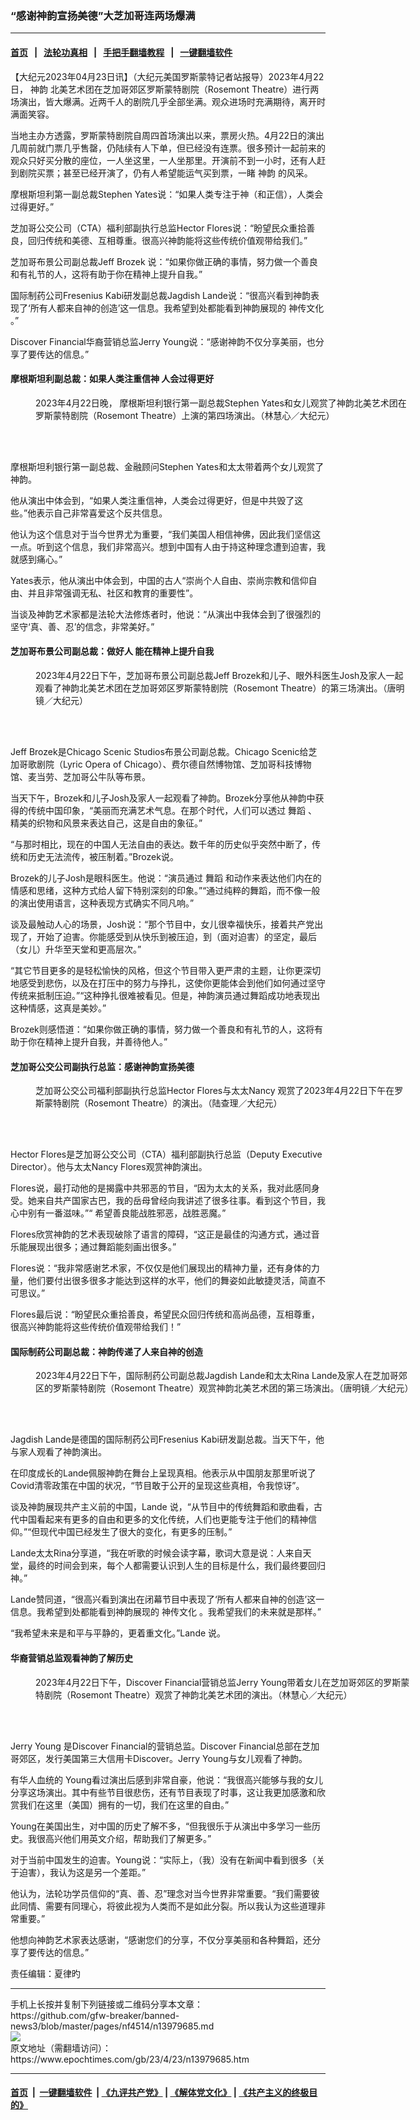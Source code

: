 ### “感谢神韵宣扬美德”大芝加哥连两场爆满
------------------------

#### [首页](https://github.com/gfw-breaker/banned-news3/blob/master/README.md) &nbsp;&nbsp;|&nbsp;&nbsp; [法轮功真相](https://github.com/begood0513/basic/blob/master/README.md)  &nbsp;&nbsp;|&nbsp;&nbsp; [手把手翻墙教程](https://github.com/gfw-breaker/guides/wiki)  &nbsp;&nbsp;|&nbsp;&nbsp; [一键翻墙软件](https://github.com/gfw-breaker/nogfw/blob/master/README.md)  



<div><p>
 【大纪元2023年04月23日讯】（大纪元美国罗斯蒙特记者站报导）2023年4月22日，
 <ok href="https://www.epochtimes.com/gb/tag/%E7%A5%9E%E9%9F%B5.html">
  神韵
 </ok>
 北美艺术团在芝加哥郊区罗斯蒙特剧院（Rosemont Theatre）进行两场演出，皆大爆满。近两千人的剧院几乎全部坐满。观众进场时充满期待，离开时满面笑容。
</p>
<p>
 当地主办方透露，罗斯蒙特剧院自周四首场演出以来，票房火热。4月22日的演出几周前就门票几乎售罄，仍陆续有人下单，但已经没有连票。很多预计一起前来的观众只好买分散的座位，一人坐这里，一人坐那里。开演前不到一小时，还有人赶到剧院买票；甚至已经开演了，仍有人希望能运气买到票，一睹
 <ok href="https://www.epochtimes.com/gb/tag/%E7%A5%9E%E9%9F%B5.html">
  神韵
 </ok>
 的风采。
</p>
<p>
 摩根斯坦利第一副总裁Stephen Yates说：“如果人类专注于神（和正信），人类会过得更好。”
</p>
<p>
 芝加哥公交公司（CTA）福利部副执行总监Hector Flores说：“盼望民众重拾善良，回归传统和美德、互相尊重。很高兴神韵能将这些传统价值观带给我们。”
</p>
<p>
 芝加哥布景公司副总裁Jeff Brozek 说：“如果你做正确的事情，努力做一个善良和有礼节的人，这将有助于你在精神上提升自我。”
</p>
<p>
 国际制药公司Fresenius Kabi研发副总裁Jagdish Lande说：“很高兴看到神韵表现了‘所有人都来自神的创造’这一信息。我希望到处都能看到神韵展现的
 <ok href="https://www.epochtimes.com/gb/tag/%E7%A5%9E%E4%BC%A0%E6%96%87%E5%8C%96.html">
  神传文化
 </ok>
 。”
</p>
<p>
 Discover Financial华裔营销总监Jerry Young说：“感谢神韵不仅分享美丽，也分享了要传达的信息。”
</p>
<h4>
 摩根斯坦利副总裁：如果人类注重信神 人会过得更好
</h4>
<figure aria-describedby="caption-attachment-13979688" class="wp-caption aligncenter" id="attachment_13979688" style="width: 600px">
 <ok href="https://i.epochtimes.com/assets/uploads/2023/04/id13979688-2304222355382124.jpg" target="_blank">
  <img alt="" class="size-large wp-image-13979688" src="https://i.epochtimes.com/assets/uploads/2023/04/id13979688-2304222355382124-600x400.jpg" title=""/>
 </ok>
 <br/><figcaption class="wp-caption-text" id="caption-attachment-13979688">
  2023年4月22日晚， 摩根斯坦利银行第一副总裁Stephen Yates和女儿观赏了神韵北美艺术团在罗斯蒙特剧院（Rosemont Theatre）上演的第四场演出。（林慧心／大纪元）
 </figcaption><br/>
</figure><br/>
<p>
 摩根斯坦利银行第一副总裁、金融顾问Stephen Yates和太太带着两个女儿观赏了神韵。
</p>
<p>
 他从演出中体会到，“如果人类注重信神，人类会过得更好，但是中共毁了这些。”他表示自己非常喜爱这个反共信息。
</p>
<p>
 他认为这个信息对于当今世界尤为重要，“我们美国人相信神佛，因此我们坚信这一点。听到这个信息，我们非常高兴。想到中国有人由于持这种理念遭到迫害，我就感到痛心。”
</p>
<p>
 Yates表示，他从演出中体会到，中国的古人“崇尚个人自由、崇尚宗教和信仰自由、并且非常强调无私、社区和教育的重要性”。
</p>
<p>
 当谈及神韵艺术家都是法轮大法修炼者时，他说：“从演出中我体会到了很强烈的坚守‘真、善、忍’的信念，非常美好。”
</p>
<h4>
 芝加哥布景公司副总裁：做好人 能在精神上提升自我
</h4>
<figure aria-describedby="caption-attachment-13979689" class="wp-caption aligncenter" id="attachment_13979689" style="width: 600px">
 <ok href="https://i.epochtimes.com/assets/uploads/2023/04/id13979689-230422190911100649.jpg" target="_blank">
  <img alt="" class="size-large wp-image-13979689" src="https://i.epochtimes.com/assets/uploads/2023/04/id13979689-230422190911100649-600x400.jpg" title=""/>
 </ok>
 <br/><figcaption class="wp-caption-text" id="caption-attachment-13979689">
  2023年4月22日下午，芝加哥布景公司副总裁Jeff Brozek和儿子、眼外科医生Josh及家人一起观看了神韵北美艺术团在芝加哥郊区罗斯蒙特剧院（Rosemont Theatre）的第三场演出。（唐明镜／大纪元）
 </figcaption><br/>
</figure><br/>
<p>
 Jeff Brozek是Chicago Scenic Studios布景公司副总裁。Chicago Scenic给芝加哥歌剧院（Lyric Opera of Chicago）、费尔德自然博物馆、芝加哥科技博物馆、麦当劳、芝加哥公牛队等布景。
</p>
<p>
 当天下午，Brozek和儿子Josh及家人一起观看了神韵。Brozek分享他从神韵中获得的传统中国印象，“美丽而充满艺术气息。在那个时代，人们可以透过
 <ok href="https://www.epochtimes.com/gb/tag/%E8%88%9E%E8%B9%88.html">
  舞蹈
 </ok>
 、精美的织物和风景来表达自己，这是自由的象征。”
</p>
<p>
 “与那时相比，现在的中国人无法自由的表达。数千年的历史似乎突然中断了，传统和历史无法流传，被压制着。”Brozek说。
</p>
<p>
 Brozek的儿子Josh是眼科医生。他说：“演员通过
 <ok href="https://www.epochtimes.com/gb/tag/%E8%88%9E%E8%B9%88.html">
  舞蹈
 </ok>
 和动作来表达他们内在的情感和思绪，这种方式给人留下特别深刻的印象。”“通过纯粹的舞蹈，而不像一般的演出使用语言，这种表现方式确实不同凡响。”
</p>
<p>
 谈及最触动人心的场景，Josh说：“那个节目中，女儿很幸福快乐，接着共产党出现了，开始了迫害。你能感受到从快乐到被压迫，到（面对迫害）的坚定，最后（女儿）升华至天堂和更高层次。”
</p>
<p>
 “其它节目更多的是轻松愉快的风格，但这个节目带入更严肃的主题，让你更深切地感受到悲伤，以及在打压中的努力与挣扎，这使你更能体会到他们如何通过坚守传统来抵制压迫。”“这种挣扎很难被看见。但是，神韵演员通过舞蹈成功地表现出这种情感，这真是美妙。”
</p>
<p>
 Brozek则感悟道：“如果你做正确的事情，努力做一个善良和有礼节的人，这将有助于你在精神上提升自我，并善待他人。”
</p>
<h4>
 芝加哥公交公司副执行总监：感谢神韵宣扬美德
</h4>
<figure aria-describedby="caption-attachment-13979690" class="wp-caption aligncenter" id="attachment_13979690" style="width: 600px">
 <ok href="https://i.epochtimes.com/assets/uploads/2023/04/id13979690-230422193936100649.jpg" target="_blank">
  <img alt="" class="size-large wp-image-13979690" src="https://i.epochtimes.com/assets/uploads/2023/04/id13979690-230422193936100649-600x400.jpg" title=""/>
 </ok>
 <br/><figcaption class="wp-caption-text" id="caption-attachment-13979690">
  芝加哥公交公司福利部副执行总监Hector Flores与太太Nancy 观赏了2023年4月22日下午在罗斯蒙特剧院（Rosemont Theatre）的演出。（陆查理／大纪元）
 </figcaption><br/>
</figure><br/>
<p>
 Hector Flores是芝加哥公交公司（CTA）福利部副执行总监（Deputy Executive Director）。他与太太Nancy Flores观赏神韵演出。
</p>
<p>
 Flores说，最打动他的是揭露中共邪恶的节目，“因为太太的关系，我对此感同身受。她来自共产国家古巴，我的岳母曾经向我讲述了很多往事。看到这个节目，我心中别有一番滋味。”“ 希望善良能战胜邪恶，战胜恶魔。”
</p>
<p>
 Flores欣赏神韵的艺术表现破除了语言的障碍，“这正是最佳的沟通方式，通过音乐能展现出很多；通过舞蹈能刻画出很多。”
</p>
<p>
 Flores说：“我非常感谢艺术家，不仅仅是他们展现出的精神力量，还有身体的力量，他们要付出很多很多才能达到这样的水平，他们的舞姿如此敏捷灵活，简直不可思议。”
</p>
<p>
 Flores最后说：“盼望民众重拾善良，希望民众回归传统和高尚品德，互相尊重，很高兴神韵能将这些传统价值观带给我们！”
</p>
<h4>
 国际制药公司副总裁：神韵传递了人来自神的创造
</h4>
<figure aria-describedby="caption-attachment-13979692" class="wp-caption aligncenter" id="attachment_13979692" style="width: 600px">
 <ok href="https://i.epochtimes.com/assets/uploads/2023/04/id13979692-230422190856100649.jpg" target="_blank">
  <img alt="" class="size-large wp-image-13979692" src="https://i.epochtimes.com/assets/uploads/2023/04/id13979692-230422190856100649-600x400.jpg" title=""/>
 </ok>
 <br/><figcaption class="wp-caption-text" id="caption-attachment-13979692">
  2023年4月22日下午，国际制药公司副总裁Jagdish Lande和太太Rina Lande及家人在芝加哥郊区的罗斯蒙特剧院（Rosemont Theatre）观赏神韵北美艺术团的第三场演出。（唐明镜／大纪元）
 </figcaption><br/>
</figure><br/>
<p>
 Jagdish Lande是德国的国际制药公司Fresenius Kabi研发副总裁。当天下午，他与家人观看了神韵演出。
</p>
<p>
 在印度成长的Lande佩服神韵在舞台上呈现真相。他表示从中国朋友那里听说了Covid清零政策在中国的状况，“节目敢于公开的呈现这些真相，令我惊讶”。
</p>
<p>
 谈及神韵展现共产主义前的中国，Lande 说，“从节目中的传统舞蹈和歌曲看，古代中国看起来有更多的自由和更多的文化传统，人们也更能专注于他们的精神信仰。”“但现代中国已经发生了很大的变化，有更多的压制。”
</p>
<p>
 Lande太太Rina分享道，“我在听歌的时候会读字幕，歌词大意是说：人来自天堂，最终的时间会到来，每个人都需要认识到人生的目标是什么，我们最终要回归神。”
</p>
<p>
 Lande赞同道，“很高兴看到演出在闭幕节目中表现了‘所有人都来自神的创造’这一信息。我希望到处都能看到神韵展现的
 <ok href="https://www.epochtimes.com/gb/tag/%E7%A5%9E%E4%BC%A0%E6%96%87%E5%8C%96.html">
  神传文化
 </ok>
 。我希望我们的未来就是那样。”
</p>
<p>
 “我希望未来是和平与平静的，更着重文化。”Lande 说。
</p>
<h4>
 华裔营销总监观看神韵了解历史
</h4>
<figure aria-describedby="caption-attachment-13979693" class="wp-caption aligncenter" id="attachment_13979693" style="width: 600px">
 <ok href="https://i.epochtimes.com/assets/uploads/2023/04/id13979693-230422190859100649.jpg" target="_blank">
  <img alt="" class="size-large wp-image-13979693" src="https://i.epochtimes.com/assets/uploads/2023/04/id13979693-230422190859100649-600x400.jpg" title=""/>
 </ok>
 <br/><figcaption class="wp-caption-text" id="caption-attachment-13979693">
  2023年4月22日下午，Discover Financial营销总监Jerry Young带着女儿在芝加哥郊区的罗斯蒙特剧院（Rosemont Theatre）观赏了神韵北美艺术团的演出。（林慧心／大纪元）
 </figcaption><br/>
</figure><br/>
<p>
 Jerry Young 是Discover Financial的营销总监。Discover Financial总部在芝加哥郊区，发行美国第三大信用卡Discover。Jerry Young与女儿观看了神韵。
</p>
<p>
 有华人血统的 Young看过演出后感到非常自豪，他说：“我很高兴能够与我的女儿分享这场演出。其中有些节目很悲伤，还有节目表现了时事，这让我更加感激和欣赏我们在这里（美国）拥有的一切，我们在这里的自由。”
</p>
<p>
 Young在美国出生，对中国的历史了解不多，“但我很乐于从演出中多学习一些历史。我很高兴他们用英文介绍，帮助我们了解更多。”
</p>
<p>
 对于当前中国发生的迫害。Young说：“实际上，（我）没有在新闻中看到很多（关于迫害），我认为这是另一个差距。”
</p>
<p>
 他认为，法轮功学员信仰的“真、善、忍”理念对当今世界非常重要。“我们需要彼此同情、需要有同理心，将彼此视为人类而不是如此分裂。所以我认为这些道理非常重要。”
</p>
<p>
 他想向神韵艺术家表达感谢，“感谢您们的分享，不仅分享美丽和各种舞蹈，还分享了要传达的信息。”
</p>
<p>
 责任编辑：夏律旳
</p>
</div>
<hr/>
手机上长按并复制下列链接或二维码分享本文章：<br/>
https://github.com/gfw-breaker/banned-news3/blob/master/pages/nf4514/n13979685.md <br/>
<a href='https://github.com/gfw-breaker/banned-news3/blob/master/pages/nf4514/n13979685.md'><img src='https://github.com/gfw-breaker/banned-news3/blob/master/pages/nf4514/n13979685.md.png'/></a> <br/>
原文地址（需翻墙访问）：https://www.epochtimes.com/gb/23/4/23/n13979685.htm


------------------------
#### [首页](https://github.com/gfw-breaker/banned-news3/blob/master/README.md) &nbsp;|&nbsp; [一键翻墙软件](https://github.com/gfw-breaker/nogfw/blob/master/README.md) &nbsp;| [《九评共产党》](https://github.com/gfw-breaker/9ping.md/blob/master/README.md#九评之一评共产党是什么) | [《解体党文化》](https://github.com/gfw-breaker/jtdwh.md/blob/master/README.md) | [《共产主义的终极目的》](https://github.com/gfw-breaker/gczydzjmd.md/blob/master/README.md)


<img src='http://gfw-breaker.win/banned-news3/pages/nf4514/n13979685.md' width='0px' height='0px'/>